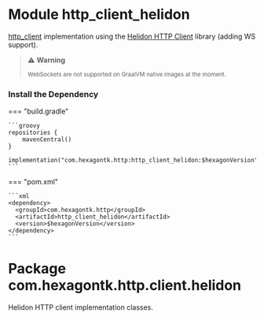 
# Module http_client_helidon
[http_client] implementation using the [Helidon HTTP Client] library (adding WS support).

> ️⚠️ **Warning**
>
> <sup>WebSockets are not supported on GraalVM native images at the moment.</sup>

[http_client]: http_client.md
[Helidon HTTP Client]: https://helidon.io/docs/v4/se/webclient

### Install the Dependency

=== "build.gradle"

    ```groovy
    repositories {
        mavenCentral()
    }

    implementation("com.hexagontk.http:http_client_helidon:$hexagonVersion")
    ```

=== "pom.xml"

    ```xml
    <dependency>
      <groupId>com.hexagontk.http</groupId>
      <artifactId>http_client_helidon</artifactId>
      <version>$hexagonVersion</version>
    </dependency>
    ```

# Package com.hexagontk.http.client.helidon
Helidon HTTP client implementation classes.
